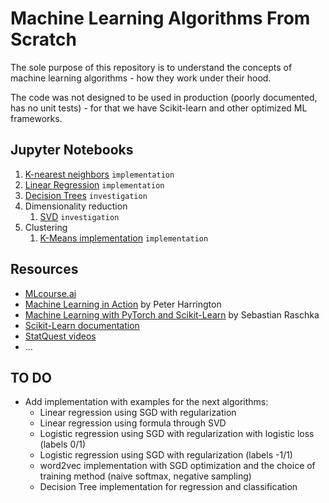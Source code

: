 # Machine Learning Algorithms From Scratch

The sole purpose of this repository is to understand the concepts of machine learning algorithms - how they work under their hood.  

The code was not designed to be used in production (poorly documented, has no unit tests) - for that we have Scikit-learn and other optimized ML frameworks.  

## Jupyter Notebooks

1. [K-nearest neighbors](https://nbviewer.org/github/Extremesarova/machine_learning_algorithms/blob/main/knn/knn_iris.ipynb) `implementation`
2. [Linear Regression](https://nbviewer.org/github/Extremesarova/machine_learning_algorithms/blob/main/linear_regression/regression.ipynb) `implementation`
3. [Decision Trees](https://nbviewer.org/github/Extremesarova/machine_learning_algorithms/blob/main/decision_trees/decision_trees.ipynb) `investigation`
4. Dimensionality reduction
   1. [SVD](https://nbviewer.org/github/Extremesarova/machine_learning_algorithms/blob/main/svd/svd.ipynb) `investigation`
5. Clustering
   1. [K-Means implementation](https://nbviewer.org/github/Extremesarova/machine_learning_algorithms/blob/main/k-means/k_means.ipynb) `implementation`

## Resources

- [MLcourse.ai](https://mlcourse.ai/)
- [Machine Learning in Action](https://www.manning.com/books/machine-learning-in-action) by Peter Harrington
- [Machine Learning with PyTorch and Scikit-Learn](https://sebastianraschka.com/blog/2022/ml-pytorch-book.html) by Sebastian Raschka
- [Scikit-Learn documentation](https://scikit-learn.org/stable/)
- [StatQuest videos](https://www.youtube.com/channel/UCtYLUTtgS3k1Fg4y5tAhLbw)
- ...

## TO DO

- Add implementation with examples for the next algorithms:
  - Linear regression using SGD with regularization
  - Linear regression using formula through SVD
  - Logistic regression using SGD with regularization with logistic loss (labels 0/1)
  - Logistic regression using SGD with regularization (labels -1/1)
  - word2vec implementation with SGD optimization and the choice of training method (naive softmax, negative sampling)
  - Decision Tree implementation for regression and classification
